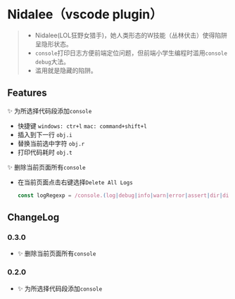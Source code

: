 # Nidalee（vscode plugin）

> - Nidalee(LOL狂野女猎手)，她人类形态的W技能（丛林伏击）使得陷阱呈隐形状态。
> - `console`打印日志方便前端定位问题，但前端小学生编程时滥用`console debug`大法。
> - 滥用就是隐藏的陷阱。

## Features

✨ 为所选择代码段添加`console`

- 快捷键 `windows: ctr+l` `mac: command+shift+l`
- 插入到下一行 `obj.i`
- 替换当前选中字符 `obj.r`
- 打印代码耗时 `obj.t`

✨ 删除当前页面所有`console`

- 在当前页面点击右键选择`Delete All Logs`
  ```js
  const logRegexp = /console.(log|debug|info|warn|error|assert|dir|dirxml|trace|group|groupEnd|time|timeEnd|profile|profileEnd|count)\((.*)\);?/g;
  ```

## ChangeLog

### 0.3.0

- ✨  删除当前页面所有`console`

### 0.2.0

- ✨  为所选择代码段添加`console`
